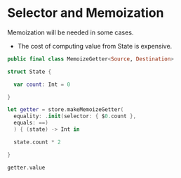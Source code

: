 # Selector and Memoization

Memoization will be needed in some cases.

* The cost of computing value from State is expensive.

```swift
public final class MemoizeGetter<Source, Destination>
```

```swift
struct State {

  var count: Int = 0

}

let getter = store.makeMemoizeGetter(
  equality: .init(selector: { $0.count },
  equals: ==)
  ) { (state) -> Int in

  state.count * 2

}

getter.value
```


